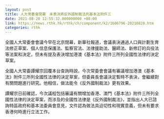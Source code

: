 ```yaml
---
layout: post
title: 人大常委會閉幕　未表決將反外國制裁法列基本法附件三
date: 2021-08-20 12:55:32.000000000 +08:00
link: https://news.rthk.hk/rthk/ch/component/k2/1606796-20210820.htm
categories: rthk
---
```


全國人大常委會會議今早在北京閉幕，新華社報道，會議表決通過人口與計劃生育法修正草案、個人信息保護法、監察官法、法律援助法、醫師法、新修訂的兵役法等法案和決定，但未有提及表決增加港澳《基本法》附件三所列全國性法律的決定草案。

全國人大常委譚耀宗回覆本台查詢時說，今次常委會會議有審議增加港澳《基本法》附件三所列全國性法律的決定草案，但委員長會議決定暫時不表決，會繼續對有關問題進行研究。他相信，做法能令《反外國制裁法》更有效果。

譚耀宗日前確認，今次議程包括審議有關增加香港、澳門《基本法》附件三所列全國性法律的決定草案，而涉及的全國性法律是《反外國制裁法》，並指出人大已諮詢特區政府和基本法委員會意見，文件認為做法具迫切性和現實意義，但未有要求香港何時進行立法工作。
